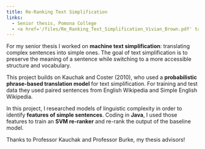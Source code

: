 ```yaml
---
title: Re-Ranking Text Simplification
links:
  - Senior thesis, Pomona College
  - <a href='/files/Re_Ranking_Text_Simplification_Vivian_Brown.pdf' target='_blank'>Download full paper</a>
---
```


For my senior thesis I worked on **machine text simplification**: translating complex sentences into simple ones.
The goal of text simplification is to preserve the meaning of a sentence while switching to a more accessible structure and vocabulary.

This project builds on Kauchak and Coster (2010), who used a **probabilistic phrase-based translation model** for text simplification.
For training and test data they used paired sentences from English Wikipedia and Simple English Wikipedia.

In this project, I researched models of linguistic complexity in order to identify **features of simple sentences**.
Coding in **Java**, I used those features to train an **SVM re-ranker** and re-rank the output of the baseline model.

Thanks to Professor Kauchak and Professor Burke, my thesis advisors!

